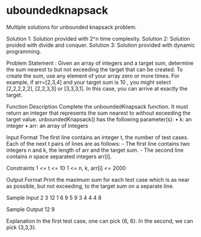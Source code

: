 # uboundedknapsack
Multiple solutions for unbounded knapsack problem.

Solution 1: Solution provided with 2^n time complexity.
Solution 2: Solution proided with divide and conquer.
Solution 3: Solution provided with dynamic programming.

Problem Statement :
	Given an array of integers and a target sum, determine the sum nearest to but not exceeding the
	target that can be created. To create the sum, use any element of your array zero or more times.
	For example, if arr=[2,3,4] and your target sum is 10 , you might select [2,2,2,2,2], [2,2,3,3] or
	[3,3,3,1]. In this case, you can arrive at exactly the target.
	
Function Description
	Complete the unboundedKnapsack function. It must return an integer that represents the sum
	nearest to without exceeding the target value.
	unboundedKnapsack() has the following parameter(s):
	• k: an integer
	• arr: an array of integers
	
Input Format
	The first line contains an integer t, the number of test cases.
	Each of the next t pairs of lines are as follows:
	- The first line contains two integers n and k, the length of arr and the target sum.
	- The second line contains n space separated integers arr[i].
	
Constraints
	1 <= t <= 10
	1 <= n, k, arr[i] <= 2000
	
Output Format
	Print the maximum sum for each test case which is as near as possible, but not exceeding, to the
	target sum on a separate line.
	
Sample Input
	2
	3 12
	1 6 9
	5 9
	3 4 4 4 8
	
Sample Output
	12
	9
	
Explanation
	In the first test case, one can pick {6, 6}. In the second, we can pick {3,3,3}.